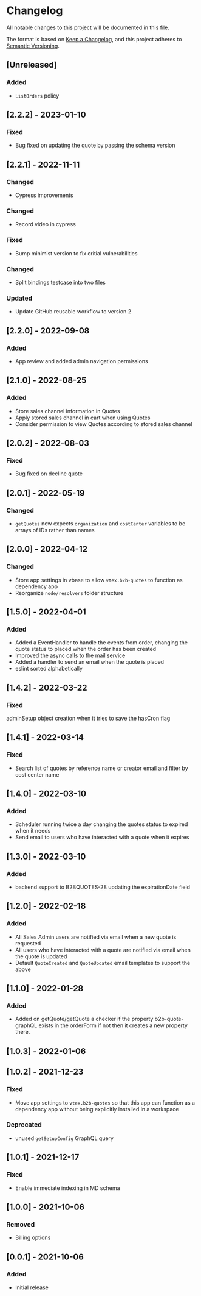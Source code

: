 # Changelog

All notable changes to this project will be documented in this file.

The format is based on [Keep a Changelog](https://keepachangelog.com/en/1.0.0/),
and this project adheres to [Semantic Versioning](https://semver.org/spec/v2.0.0.html).

## [Unreleased]

### Added

- `ListOrders` policy

## [2.2.2] - 2023-01-10

### Fixed

- Bug fixed on updating the quote by passing the schema version

## [2.2.1] - 2022-11-11

### Changed

- Cypress improvements

### Changed

- Record video in cypress

### Fixed

- Bump minimist version to fix critial vulnerabilities

### Changed

- Split bindings testcase into two files

### Updated

- Update GitHub reusable workflow to version 2

## [2.2.0] - 2022-09-08

### Added

- App review and added admin navigation permissions

## [2.1.0] - 2022-08-25

### Added

- Store sales channel information in Quotes
- Apply stored sales channel in cart when using Quotes
- Consider permission to view Quotes according to stored sales channel

## [2.0.2] - 2022-08-03

### Fixed

- Bug fixed on decline quote

## [2.0.1] - 2022-05-19

### Changed

- `getQuotes` now expects `organization` and `costCenter` variables to be arrays of IDs rather than names

## [2.0.0] - 2022-04-12

### Changed

- Store app settings in vbase to allow `vtex.b2b-quotes` to function as dependency app
- Reorganize `node/resolvers` folder structure

## [1.5.0] - 2022-04-01

### Added

- Added a EventHandler to handle the events from order, changing the quote status to placed when the order has been created
- Improved the async calls to the mail service
- Added a handler to send an email when the quote is placed
- eslint sorted alphabetically

## [1.4.2] - 2022-03-22

### Fixed

adminSetup object creation when it tries to save the hasCron flag

## [1.4.1] - 2022-03-14

### Fixed

- Search list of quotes by reference name or creator email and filter by cost center name

## [1.4.0] - 2022-03-10

### Added

- Scheduler running twice a day changing the quotes status to expired when it needs
- Send email to users who have interacted with a quote when it expires

## [1.3.0] - 2022-03-10

### Added

- backend support to B2BQUOTES-28 updating the expirationDate field

## [1.2.0] - 2022-02-18

### Added

- All Sales Admin users are notified via email when a new quote is requested
- All users who have interacted with a quote are notified via email when the quote is updated
- Default `QuoteCreated` and `QuoteUpdated` email templates to support the above

## [1.1.0] - 2022-01-28

### Added

- Added on getQuote/getQuote a checker if the property b2b-quote-graphQL exists in the orderForm if not then it creates a new property there.

## [1.0.3] - 2022-01-06

## [1.0.2] - 2021-12-23

### Fixed

- Move app settings to `vtex.b2b-quotes` so that this app can function as a dependency app without being explicitly installed in a workspace

### Deprecated

- unused `getSetupConfig` GraphQL query

## [1.0.1] - 2021-12-17

### Fixed

- Enable immediate indexing in MD schema

## [1.0.0] - 2021-10-06

### Removed

- Billing options

## [0.0.1] - 2021-10-06

### Added

- Initial release
